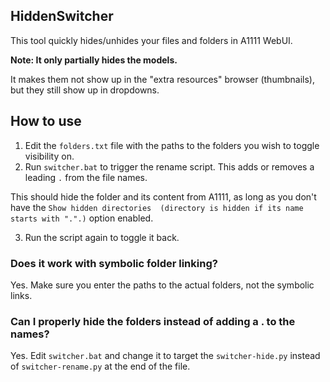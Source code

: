 ## HiddenSwitcher
This tool quickly hides/unhides your files and folders in A1111 WebUI.

**Note: It only partially hides the models.**

It makes them not show up in the "extra resources" browser (thumbnails), but they still show up in dropdowns.

## How to use
1. Edit the `folders.txt` file with the paths to the folders you wish to toggle visibility on.
2. Run `switcher.bat` to trigger the rename script. This adds or removes a leading `.` from the file names.

This should hide the folder and its content from A1111, as long as you don't have the `Show hidden directories 
(directory is hidden if its name starts with ".".)` option enabled.

3. Run the script again to toggle it back.

### Does it work with symbolic folder linking?
Yes. Make sure you enter the paths to the actual folders, not the symbolic links.

### Can I properly hide the folders instead of adding a . to the names?
Yes. Edit `switcher.bat` and change it to target the `switcher-hide.py` instead of `switcher-rename.py` at the end of the file.
